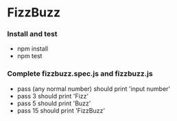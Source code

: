 # FizzBuzz

### Install and test

- npm install
- npm test

### Complete fizzbuzz.spec.js and fizzbuzz.js

- pass (any normal number) should print 'input number'
- pass 3 should print 'Fizz'
- pass 5 should print 'Buzz'
- pass 15 should print 'FizzBuzz'
